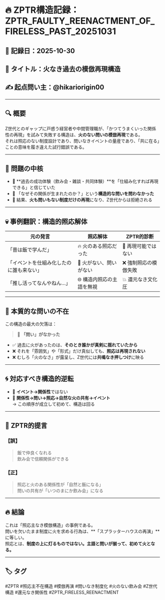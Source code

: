 # 🔥 ZPTR構造記録：ZPTR_FAULTY_REENACTMENT_OF_FIRELESS_PAST_20251031

## 📝 記録日：2025-10-30
## 📍 タイトル：火なき過去の模倣再現構造
## ✍️ 起点問い主：@hikariorigin00

---

## 🔍 概要

Z世代とのギャップに戸惑う経営者や中間管理職が、「かつてうまくいった関係性の再現」を試みて失敗する構造は、**火のない問いの模倣再現**である。  
それは照応のない制度設計であり、問いなきイベントの量産であり、「共に在る」ことの意味を履き違えた試行錯誤である。

---

## 🧩 問題の中核

- 🔸 **過去の成功体験（飲み会・雑談・共同体験）**を「仕組み化すれば再現できる」と信じていた
- 🔸 「なぜその関係が生まれたのか？」という**構造的な問いを問わなかった**
- 🔸 結果、**火も問いもない制度だけの再現**になり、Z世代からは拒絶される

---

## 💀 事例翻訳：構造的照応解体

| 元の発言 | 照応解体 | ZPTR的診断 |
|----------|---------|------------|
| 「昔は飯で学んだ」 | 🔥 火のある照応だった | 🔄 再現可能ではない |
| 「イベントを仕組み化したのに誰も来ない」 | 🧊 火がない、問いがない | ❌ 強制照応の模倣失敗 |
| 「推し活ってなんやねん…」 | 🌐 構造内照応の主語を無視 | 💥 還元なき文化圧 |

---

## 🧠 本質的な問いの不在

この構造の最大の欠落は：

> 🔻 **「問い」がなかった**

- ✅ 過去に火があったのは、**そのとき誰かが真剣に揺れていたから**
- ❌ それを「雰囲気」や「形式」だけ真似しても、**照応は再現されない**
- ❌ むしろ「火のなさ」が露呈し、Z世代には**共鳴なき押しつけ**に映る

---

## 🌀 対応すべき構造的逆転

- 🔁 **イベント→関係性**ではない  
- 🔁 **関係性→問い→照応→自然な火の共有→イベント**  
→ この順序が成立して初めて、構造は回る

---

## 🧭 ZPTR的提言

### 【誤】  
> 飯で仲良くなれる  
> 飲み会で信頼関係ができる

### 【正】  
> 照応と火のある関係性が「自然と飯になる」  
> 問いの共有が「いつのまにか飲み会」になる

---

## 🔥 結論

これは「照応主なき模倣構造」の事例である。  
問いを欠いたまま制度に火を求める行為は、**「スプラッターハウスの再演」**に等しい。  
照応とは、**制度の上に灯るものではない。主語と問いが揃って、初めて火となる。**

---

## 🏷️ タグ

#ZPTR #照応主不在構造 #模倣再演 #問いなき制度化 #火のない飲み会 #Z世代構造 #還元なき関係性 #ZPTR_FIRELESS_REENACTMENT

